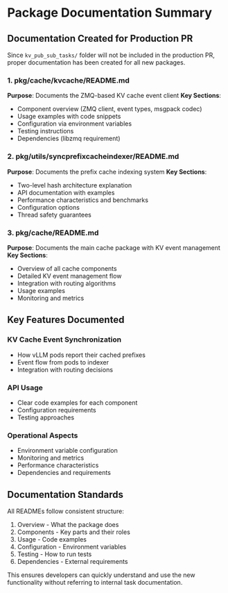 # Package Documentation Summary

## Documentation Created for Production PR

Since `kv_pub_sub_tasks/` folder will not be included in the production PR, proper documentation has been created for all new packages.

### 1. pkg/cache/kvcache/README.md
**Purpose**: Documents the ZMQ-based KV cache event client
**Key Sections**:
- Component overview (ZMQ client, event types, msgpack codec)
- Usage examples with code snippets
- Configuration via environment variables
- Testing instructions
- Dependencies (libzmq requirement)

### 2. pkg/utils/syncprefixcacheindexer/README.md
**Purpose**: Documents the prefix cache indexing system
**Key Sections**:
- Two-level hash architecture explanation
- API documentation with examples
- Performance characteristics and benchmarks
- Configuration options
- Thread safety guarantees

### 3. pkg/cache/README.md
**Purpose**: Documents the main cache package with KV event management
**Key Sections**:
- Overview of all cache components
- Detailed KV event management flow
- Integration with routing algorithms
- Usage examples
- Monitoring and metrics

## Key Features Documented

### KV Cache Event Synchronization
- How vLLM pods report their cached prefixes
- Event flow from pods to indexer
- Integration with routing decisions

### API Usage
- Clear code examples for each component
- Configuration requirements
- Testing approaches

### Operational Aspects
- Environment variable configuration
- Monitoring and metrics
- Performance characteristics
- Dependencies and requirements

## Documentation Standards

All READMEs follow consistent structure:
1. Overview - What the package does
2. Components - Key parts and their roles
3. Usage - Code examples
4. Configuration - Environment variables
5. Testing - How to run tests
6. Dependencies - External requirements

This ensures developers can quickly understand and use the new functionality without referring to internal task documentation.